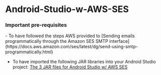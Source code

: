 # Android-Studio-w-AWS-SES #

<h3>Important pre-requisites</h3>
- To have followed the steps AWS provided to [Sending emails programmatically through the Amazon SES SMTP interface](https://docs.aws.amazon.com/ses/latest/dg/send-using-smtp-programmatically.html)

- To have imported the following JAR libraries into your Android Studio project: [The 3 JAR files for Android Studio w/ AWS SES](https://drive.google.com/drive/folders/1q5n2ROQvlmvkW7DAWyhGxzceRustouhK)
